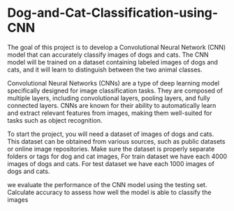 # Dog-and-Cat-Classification-using-CNN
The goal of this project is to develop a Convolutional Neural Network (CNN) model that can accurately classify images of dogs and cats. The CNN model will be trained on a dataset containing labeled images of dogs and cats, and it will learn to distinguish between the two animal classes.

Convolutional Neural Networks (CNNs) are a type of deep learning model specifically designed for image classification tasks. They are composed of multiple layers, including convolutional layers, pooling layers, and fully connected layers. CNNs are known for their ability to automatically learn and extract relevant features from images, making them well-suited for tasks such as object recognition.

To start the project, you will need a dataset of images of dogs and cats. This dataset can be obtained from various sources, such as public datasets or online image repositories. Make sure the dataset is properly separate folders or tags for dog and cat images, For train dataset we have each 4000 images of dogs and cats. For test dataset we have each 1000 images of dogs and cats.

we evaluate the performance of the CNN model using the testing set. Calculate accuracy to assess how well the model is able to classify the images
